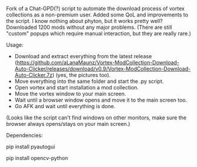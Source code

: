 Fork of a Chat-GPD(?) script to automate the download process of vortex collections as a non-premium user. Added some QoL and improvements to the script. I know nothing about phyton, but it works pretty well? Downloaded 1200 mods without any major problems. (There are still "custom" popups which require manual interaction, but they are really rare.)

Usage:
- Download and extract everything from the latest release (https://github.com/aLanaMaunz/Vortex-ModCollection-Download-Auto-Clicker/releases/download/v0.9/Vortex-ModCollection-Download-Auto-Clicker.7z) (yes, the pictures too).
- Move everything into the same folder and start the .py script.
- Open vortex and start installation a mod collection.
- Move the vortex window to your main screen.
- Wait until a browser window opens and move it to the main screen too.
- Go AFK and wait until everything is done.

(Looks like the script can't find windows on other monitors, make sure the browser always opens/stays on your main screen.)

Dependencies:

pip install pyautogui

pip install opencv-python

